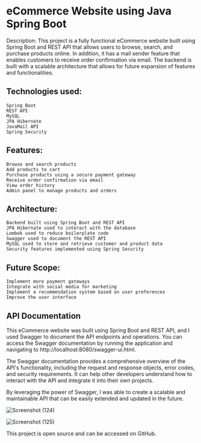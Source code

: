 # eCommerce Website using Java Spring Boot

Description: This project is a fully functional eCommerce website built using Spring Boot and REST API that allows users to browse, search, and purchase products online. In addition, it has a mail sender feature that enables customers to receive order confirmation via email. The backend is built with a scalable architecture that allows for future expansion of features and functionalities.

## Technologies used:
    Spring Boot
    REST API
    MySQL
    JPA Hibernate
    JavaMail API
    Spring Security
    
## Features:

    Browse and search products
    Add products to cart
    Purchase products using a secure payment gateway
    Receive order confirmation via email
    View order history
    Admin panel to manage products and orders
    
    
## Architecture:

    Backend built using Spring Boot and REST API
    JPA Hibernate used to interact with the database
    Lombok used to reduce boilerplate code
    Swagger used to document the REST API
    MySQL used to store and retrieve customer and product data
    Security features implemented using Spring Security

## Future Scope:

    Implement more payment gateways
    Integrate with social media for marketing
    Implement a recommendation system based on user preferences
    Improve the user interface
    
 ## API Documentation

 This eCommerce website was built using Spring Boot and REST API, and I used Swagger to document the API endpoints and operations. You can access the Swagger documentation by running the application and navigating to http://localhost:8080/swagger-ui.html.

The Swagger documentation provides a comprehensive overview of the API's functionality, including the request and response objects, error codes, and security requirements. It can help other developers understand how to interact with the API and integrate it into their own projects.

By leveraging the power of Swagger, I was able to create a scalable and maintainable API that can be easily extended and updated in the future.
    
![Screenshot (124)](https://user-images.githubusercontent.com/61372250/229598916-ffe632d3-8352-4ade-84a1-9024dc69783b.png)

![Screenshot (125)](https://user-images.githubusercontent.com/61372250/229599388-7922ff8d-cd24-4eaf-9f39-3fbe5a36b21c.png)



This project is open source and can be accessed on GitHub.
